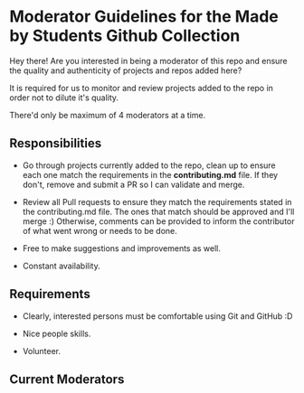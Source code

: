 # Moderator Guidelines for the Made by Students Github Collection

Hey there! Are you interested in being a moderator of this repo and ensure the quality and authenticity of projects and repos added here?

It is required for us to monitor and review projects added to the repo in order not to dilute it's quality.

There'd only be maximum of 4 moderators at a time.

## Responsibilities

* Go through projects currently added to the repo, clean up to ensure each one match the requirements in the **contributing.md** file. If they don't, remove and submit a PR so I can validate and merge.

* Review all Pull requests to ensure they match the requirements stated in the contributing.md file. The ones that match should be approved and I'll merge :) Otherwise, comments can be provided to inform the contributor of what went wrong or needs to be done.

* Free to make suggestions and improvements as well.

* Constant availability.


## Requirements

* Clearly, interested persons must be comfortable using Git and GitHub :D

* Nice people skills.

* Volunteer.

## Current Moderators


